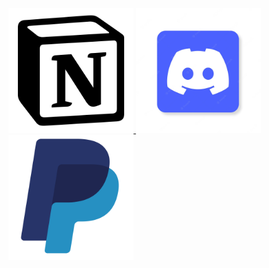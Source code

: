<a href="https://road-stoplight-c79.notion.site/Planning-2022-27087b2335314bf6b194d5e91960d0ee"><img src="NotionLogo.png" alt="notion" width="200" height="200"/>
<a href="https://discord.gg/pQCednBzpJ"/><img src="DiscordLogo.webp" alt="discord" width="200" height="200">
<a href="https://www.paypal.com/donate/?hosted_button_id=JF22WPX9G9X8U"/><img src="PaypalLogo.jpg" alt="paypal" width="200" height="200"/>
